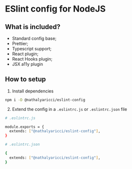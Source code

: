 # ESlint config for NodeJS

## What is included?

- Standard config base;
- Prettier;
- Typescript support;
- React plugin;
- React Hooks plugin;
- JSX a11y plugin

## How to setup

1. Install dependencies

```bash
npm i -D @nathalyaricci/eslint-config
```

2. Extend the config in a `.eslintrc.js` or `.eslintrc.json` file

```bash
# .eslintrc.js

module.exports = {
  extends: ["@nathalyaricci/eslint-config"],
}
```

```bash
# .eslintrc.json

{
  extends: ["@nathalyaricci/eslint-config"],
}
```
